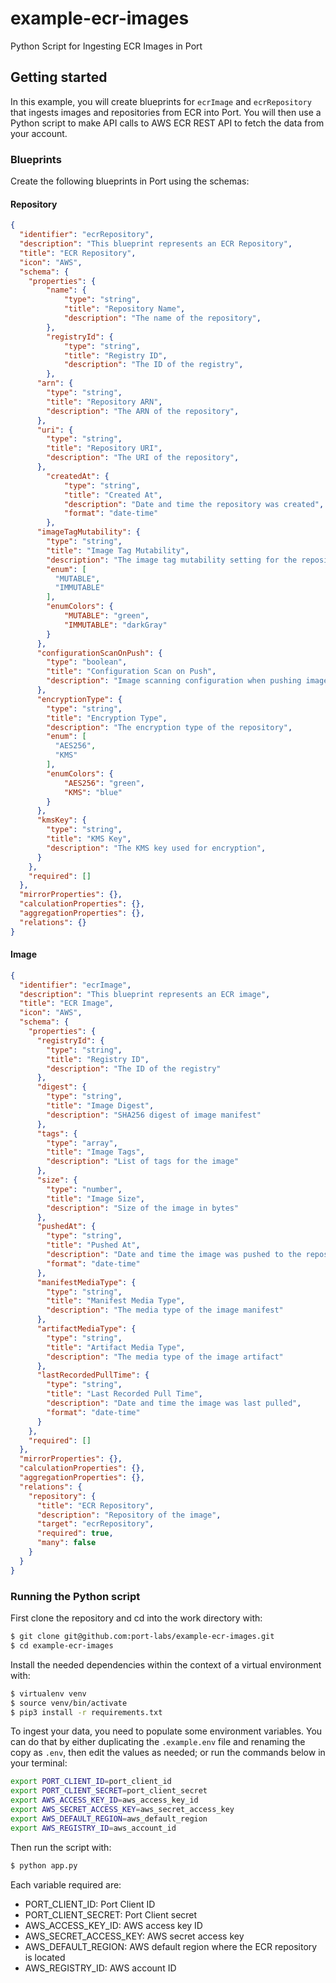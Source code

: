 # example-ecr-images
Python Script for Ingesting ECR Images in Port

## Getting started
In this example, you will create blueprints for `ecrImage` and `ecrRepository` that ingests images and repositories from ECR into Port. You will then use a Python script to make API calls to AWS ECR REST API to fetch the data from your account.

### Blueprints
Create the following blueprints in Port using the schemas:


#### Repository
```json
{
  "identifier": "ecrRepository",
  "description": "This blueprint represents an ECR Repository",
  "title": "ECR Repository",
  "icon": "AWS",
  "schema": {
    "properties": {
        "name": {
            "type": "string",
            "title": "Repository Name",
            "description": "The name of the repository",
        },
        "registryId": {
            "type": "string",
            "title": "Registry ID",
            "description": "The ID of the registry",
        },
      "arn": {
        "type": "string",
        "title": "Repository ARN",
        "description": "The ARN of the repository",
      },
      "uri": {
        "type": "string",
        "title": "Repository URI",
        "description": "The URI of the repository",
      },
        "createdAt": {
            "type": "string",
            "title": "Created At",
            "description": "Date and time the repository was created",
            "format": "date-time"
        },
      "imageTagMutability": {
        "type": "string",
        "title": "Image Tag Mutability",
        "description": "The image tag mutability setting for the repository",
        "enum": [
          "MUTABLE",
          "IMMUTABLE"
        ],
        "enumColors": {
            "MUTABLE": "green",
            "IMMUTABLE": "darkGray"
        }
      },
      "configurationScanOnPush": {
        "type": "boolean",
        "title": "Configuration Scan on Push",
        "description": "Image scanning configuration when pushing images to this repository",
      },
      "encryptionType": {
        "type": "string",
        "title": "Encryption Type",
        "description": "The encryption type of the repository",
        "enum": [
          "AES256",
          "KMS"
        ],
        "enumColors": {
            "AES256": "green",
            "KMS": "blue"
        }
      },
      "kmsKey": {
        "type": "string",
        "title": "KMS Key",
        "description": "The KMS key used for encryption",
      }
    },
    "required": []
  },
  "mirrorProperties": {},
  "calculationProperties": {},
  "aggregationProperties": {},
  "relations": {}
}
```

#### Image
```json
{
  "identifier": "ecrImage",
  "description": "This blueprint represents an ECR image",
  "title": "ECR Image",
  "icon": "AWS",
  "schema": {
    "properties": {
      "registryId": {
        "type": "string",
        "title": "Registry ID",
        "description": "The ID of the registry"
      },
      "digest": {
        "type": "string",
        "title": "Image Digest",
        "description": "SHA256 digest of image manifest"
      },
      "tags": {
        "type": "array",
        "title": "Image Tags",
        "description": "List of tags for the image"
      },
      "size": {
        "type": "number",
        "title": "Image Size",
        "description": "Size of the image in bytes"
      },
      "pushedAt": {
        "type": "string",
        "title": "Pushed At",
        "description": "Date and time the image was pushed to the repository",
        "format": "date-time"
      },
      "manifestMediaType": {
        "type": "string",
        "title": "Manifest Media Type",
        "description": "The media type of the image manifest"
      },
      "artifactMediaType": {
        "type": "string",
        "title": "Artifact Media Type",
        "description": "The media type of the image artifact"
      },
      "lastRecordedPullTime": {
        "type": "string",
        "title": "Last Recorded Pull Time",
        "description": "Date and time the image was last pulled",
        "format": "date-time"
      }
    },
    "required": []
  },
  "mirrorProperties": {},
  "calculationProperties": {},
  "aggregationProperties": {},
  "relations": {
    "repository": {
      "title": "ECR Repository",
      "description": "Repository of the image",
      "target": "ecrRepository",
      "required": true,
      "many": false
    }
  }
}
```

### Running the Python script
First clone the repository and cd into the work directory with:
```bash
$ git clone git@github.com:port-labs/example-ecr-images.git
$ cd example-ecr-images
```

Install the needed dependencies within the context of a virtual environment with:
```bash
$ virtualenv venv
$ source venv/bin/activate
$ pip3 install -r requirements.txt
```

To ingest your data, you need to populate some environment variables. You can do that by either duplicating the `.example.env` file and renaming the copy as `.env`, then edit the values as needed; or run the commands below in your terminal:

```bash
export PORT_CLIENT_ID=port_client_id
export PORT_CLIENT_SECRET=port_client_secret
export AWS_ACCESS_KEY_ID=aws_access_key_id
export AWS_SECRET_ACCESS_KEY=aws_secret_access_key
export AWS_DEFAULT_REGION=aws_default_region
export AWS_REGISTRY_ID=aws_account_id
```

Then run the script with:
```bash
$ python app.py
```

Each variable required are:
- PORT_CLIENT_ID: Port Client ID
- PORT_CLIENT_SECRET: Port Client secret
- AWS_ACCESS_KEY_ID: AWS access key ID
- AWS_SECRET_ACCESS_KEY: AWS secret access key
- AWS_DEFAULT_REGION: AWS default region where the ECR repository is located
- AWS_REGISTRY_ID: AWS account ID
